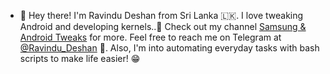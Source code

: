 - 👋 Hey there! I'm Ravindu Deshan from Sri Lanka 🇱🇰. I love tweaking Android and developing kernels..🙈 Check out my channel [Samsung & Android Tweaks](https://t.me/SamsungTweaks) for more. Feel free to reach me on Telegram at [@Ravindu_Deshan](https://t.me/Ravindu_Deshan) 💬. Also, I'm into automating everyday tasks with bash scripts to make life easier! 😁
